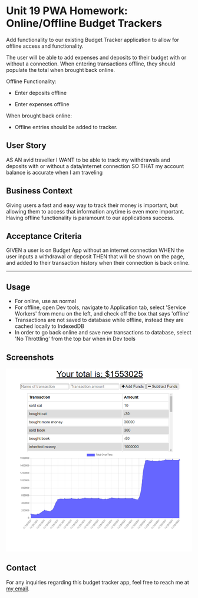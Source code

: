 # Unit 19 PWA Homework: Online/Offline Budget Trackers

Add functionality to our existing Budget Tracker application to allow for offline access and functionality.

The user will be able to add expenses and deposits to their budget with or without a connection. When entering transactions offline, they should populate the total when brought back online.

Offline Functionality:

  * Enter deposits offline

  * Enter expenses offline

When brought back online:

  * Offline entries should be added to tracker.

## User Story
AS AN avid traveller
I WANT to be able to track my withdrawals and deposits with or without a data/internet connection
SO THAT my account balance is accurate when I am traveling

## Business Context

Giving users a fast and easy way to track their money is important, but allowing them to access that information anytime is even more important. Having offline functionality is paramount to our applications success.


## Acceptance Criteria
GIVEN a user is on Budget App without an internet connection
WHEN the user inputs a withdrawal or deposit
THEN that will be shown on the page, and added to their transaction history when their connection is back online.

- - -

## Usage

* For online, use as normal
* For offline, open Dev tools, navigate to Application tab, select 'Service Workers' from menu on the left, and check off the box that says 'offline'
* Transactions are not saved to database while offline, instead they are cached locally to IndexedDB
* In order to go back online and save new transactions to database, select 'No Throttling' from the top bar when in Dev tools

## Screenshots

![screenshot](./assets/screenshot.PNG)

## Contact

For any inquiries regarding this budget tracker app, feel free to reach me at [my email](mailto:khaleelpaulgreen.code@gmail.com).
